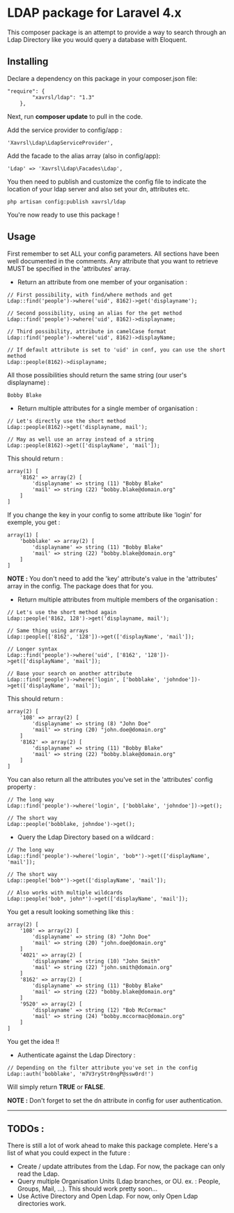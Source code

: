 LDAP package for Laravel 4.x
===========================

This composer package is an attempt to provide a way to search through an Ldap Directory like you would query a database with Eloquent.

Installing
----------
Declare a dependency on this package in your composer.json file:

```
"require": {
		"xavrsl/ldap": "1.3"
	},
```

Next, run **composer update** to pull in the code.

Add the service provider to config/app :

```
'Xavrsl\Ldap\LdapServiceProvider',
```

Add the facade to the alias array (also in config/app):

```
'Ldap' => 'Xavrsl\Ldap\Facades\Ldap',
```

You then need to publish and customize the config file to indicate the location of your ldap server and also set your dn, attributes etc.

```
php artisan config:publish xavrsl/ldap
```

You're now ready to use this package !

Usage
-----
First remember to set ALL your config parameters. All sections have been well documented in the comments.
Any attribute that you want to retrieve MUST be specified in the 'attributes' array.

- Return an attribute from one member of your organisation :
```
// First possibility, with find/where methods and get
Ldap::find('people')->where('uid', 8162)->get('displayname');

// Second possibility, using an alias for the get method
Ldap::find('people')->where('uid', 8162)->displayname;

// Third possibility, attribute in camelCase format
Ldap::find('people')->where('uid', 8162)->displayName;

// If default attribute is set to 'uid' in conf, you can use the short method
Ldap::people(8162)->displayname;
```
All those possibilities should return the same string (our user's displayname) :
```
Bobby Blake
```

- Return multiple attributes for a single member of organisation :
```
// Let's directly use the short method
Ldap::people(8162)->get('displayname, mail');

// May as well use an array instead of a string
Ldap::people(8162)->get(['displayName', 'mail']);
```
This should return :
```
array(1) [
    '8162' => array(2) [
        'displayname' => string (11) "Bobby Blake"
        'mail' => string (22) "bobby.blake@domain.org"
    ]
]
```
If you change the key in your config to some attribute like 'login' for exemple, you get :
```
array(1) [
    'bobblake' => array(2) [
        'displayname' => string (11) "Bobby Blake"
        'mail' => string (22) "bobby.blake@domain.org"
    ]
]
```
**NOTE :** You don't need to add the 'key' attribute's value in the 'attributes' array in the config. The package does that for you.

- Return multiple attributes from multiple members of the organisation :
```
// Let's use the short method again
Ldap::people('8162, 128')->get('displayname, mail');

// Same thing using arrays
Ldap::people(['8162', '128'])->get(['displayName', 'mail']);

// Longer syntax
Ldap::find('people')->where('uid', ['8162', '128'])->get(['displayName', 'mail']);

// Base your search on another attribute
Ldap::find('people')->where('login', ['bobblake', 'johndoe'])->get(['displayName', 'mail']);
```
This should return :
```
array(2) [
    '108' => array(2) [
        'displayname' => string (8) "John Doe"
        'mail' => string (20) "john.doe@domain.org"
    ]
    '8162' => array(2) [
        'displayname' => string (11) "Bobby Blake"
        'mail' => string (22) "bobby.blake@domain.org"
    ]
]
```

You can also return all the attributes you've set in the 'attributes' config property :
```
// The long way
Ldap::find('people')->where('login', ['bobblake', 'johndoe'])->get();

// The short way
Ldap::people('bobblake, johndoe')->get();
```

- Query the Ldap Directory based on a wildcard :
```
// The long way
Ldap::find('people')->where('login', 'bob*')->get(['displayName', 'mail']);

// The short way
Ldap::people('bob*')->get(['displayName', 'mail']);

// Also works with multiple wildcards
Ldap::people('bob*, john*')->get(['displayName', 'mail']);
```
You get a result looking something like this :
```
array(2) [
    '108' => array(2) [
        'displayname' => string (8) "John Doe"
        'mail' => string (20) "john.doe@domain.org"
    ]
    '4021' => array(2) [
        'displayname' => string (10) "John Smith"
        'mail' => string (22) "john.smith@domain.org"
    ]
    '8162' => array(2) [
        'displayname' => string (11) "Bobby Blake"
        'mail' => string (22) "bobby.blake@domain.org"
    ]
    '9520' => array(2) [
        'displayname' => string (12) "Bob McCormac"
        'mail' => string (24) "bobby.mccormac@domain.org"
    ]
]
```
You get the idea !!

- Authenticate against the Ldap Directory :
```
// Depending on the filter attribute you've set in the config
Ldap::auth('bobblake', 'm7V3ryStr0ngP@ssw0rd!')
```
Will simply return **TRUE** or **FALSE**.

**NOTE :** Don't forget to set the dn attribute in config for user authentication.
___
TODOs :
-------

There is still a lot of work ahead to make this package complete. Here's a list of what you could expect in the future :

- Create / update attributes from the Ldap. For now, the package can only read the Ldap.
- Query multiple Organisation Units (Ldap branches, or OU. ex. : People, Groups, Mail, ...). This should work pretty soon...
- Use Active Directory and Open Ldap. For now, only Open Ldap directories work.